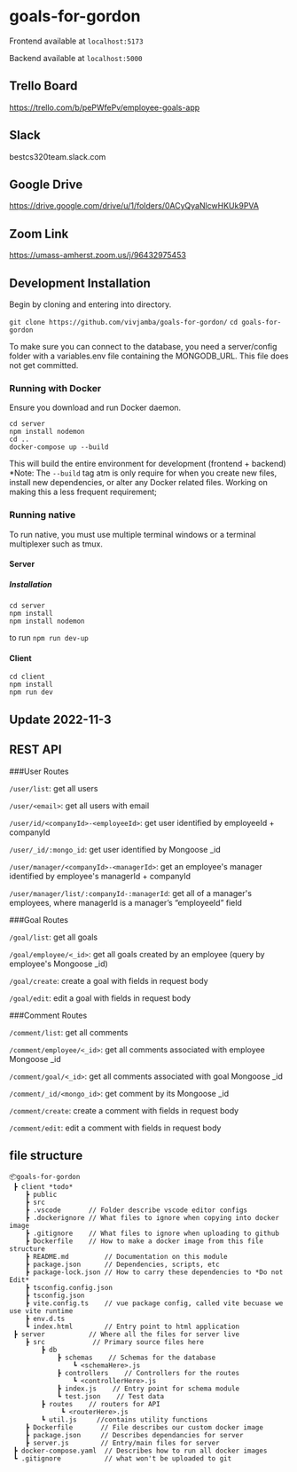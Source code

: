 # goals-for-gordon

Frontend available at `localhost:5173`

Backend available at `localhost:5000`


## Trello Board
https://trello.com/b/pePWfePv/employee-goals-app

## Slack
bestcs320team.slack.com

## Google Drive
https://drive.google.com/drive/u/1/folders/0ACyQyaNlcwHKUk9PVA

## Zoom Link
https://umass-amherst.zoom.us/j/96432975453

## Development Installation

Begin by cloning and entering into directory.

`git clone https://github.com/vivjamba/goals-for-gordon/`
`cd goals-for-gordon`

To make sure you can connect to the database, you need a server/config folder with a variables.env file containing the MONGODB_URL. This file does not get committed.

### Running with Docker
Ensure you download and run Docker daemon. 
```
cd server
npm install nodemon
cd ..
docker-compose up --build
```
This will build the entire environment for development (frontend + backend)
*Note: The `--build` tag atm is only require for when you create new files,
install new dependencies, or alter any Docker related files. Working on making
this a less frequent requirement;

### Running native

To run native, you must use multiple terminal windows or a terminal multiplexer such as tmux.

#### Server

##### Installation
```cd server
cd server
npm install
npm install nodemon
``````
to run
`npm run dev-up`

#### Client
```
cd client
npm install
npm run dev
```

## Update 2022-11-3

## REST API
###User Routes

`/user/list`: get all users

`/user/<email>`: get all users with email

`/user/id/<companyId>-<employeeId>`: get user identified by employeeId + companyId

`/user/_id/:mongo_id`: get user identified by Mongoose _id

`/user/manager/<companyId>-<managerId>`: get an employee's manager identified by employee's managerId + companyId

`/user/manager/list/:companyId-:managerId`: get all of a manager's employees, where managerId is a manager’s “employeeId” field

###Goal Routes

`/goal/list`: get all goals

`/goal/employee/<_id>`: get all goals created by an employee (query by employee's Mongoose _id)

`/goal/create`: create a goal with fields in request body 

`/goal/edit`: edit a goal with fields in request body 

###Comment Routes

`/comment/list`: get all comments

`/comment/employee/<_id>`: get all comments associated with employee Mongoose _id

`/comment/goal/<_id>`: get all comments associated with goal Mongoose _id

`/comment/_id/<mongo_id>`: get comment by its Mongoose _id

`/comment/create`: create a comment with fields in request body 

`/comment/edit`: edit a comment with fields in request body 

## file structure
```
📦goals-for-gordon
 ┣ client *todo*
    ┣ public
    ┣ src
    ┣ .vscode       // Folder describe vscode editor configs
    ┣ .dockerignore // What files to ignore when copying into docker image
    ┣ .gitignore    // What files to ignore when uploading to github
    ┣ Dockerfile    // How to make a docker image from this file structure 
    ┣ README.md         // Documentation on this module
    ┣ package.json      // Dependencies, scripts, etc
    ┣ package-lock.json // How to carry these dependencies to *Do not Edit*
    ┣ tsconfig.config.json
    ┣ tsconfig.json
    ┣ vite.config.ts    // vue package config, called vite becuase we use vite runtime
    ┣ env.d.ts
    ┗ index.html        // Entry point to html application
 ┣ server           // Where all the files for server live
    ┣ src            // Primary source files here
        ┣ db    
            ┣ schemas    // Schemas for the database
                ┗ <schemaHere>.js
            ┣ controllers    // Controllers for the routes
                ┗ <controllerHere>.js
            ┣ index.js    // Entry point for schema module
            ┗ test.json    // Test data
        ┣ routes    // routers for API
             ┗ <routerHere>.js
        ┗ util.js     //contains utility functions
    ┣ Dockerfile       // File describes our custom docker image
    ┣ package.json     // Describes dependancies for server
    ┣ server.js        // Entry/main files for server
 ┣ docker-compose.yaml  // Describes how to run all docker images
 ┗ .gitignore           // what won't be uploaded to git
````
